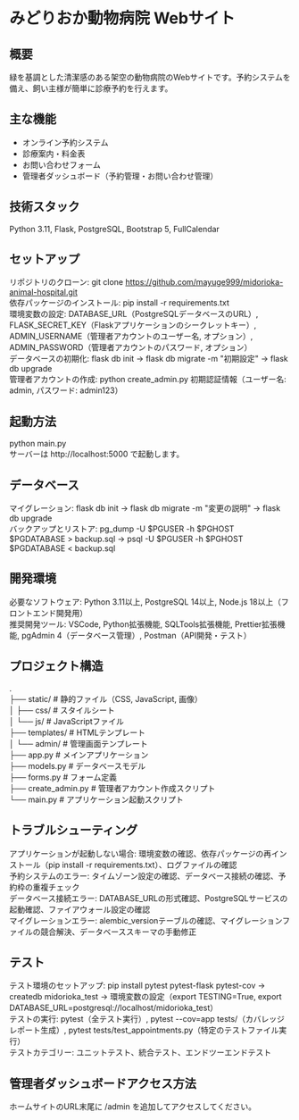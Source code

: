 # みどりおか動物病院 Webサイト

## 概要
緑を基調とした清潔感のある架空の動物病院のWebサイトです。予約システムを備え、飼い主様が簡単に診療予約を行えます。

## 主な機能
- オンライン予約システム
- 診療案内・料金表
- お問い合わせフォーム
- 管理者ダッシュボード（予約管理・お問い合わせ管理）

## 技術スタック
Python 3.11, Flask, PostgreSQL, Bootstrap 5, FullCalendar

## セットアップ
リポジトリのクローン: git clone https://github.com/mayuge999/midorioka-animal-hospital.git  
依存パッケージのインストール: pip install -r requirements.txt  
環境変数の設定: DATABASE_URL（PostgreSQLデータベースのURL）, FLASK_SECRET_KEY（Flaskアプリケーションのシークレットキー）, ADMIN_USERNAME（管理者アカウントのユーザー名, オプション）, ADMIN_PASSWORD（管理者アカウントのパスワード, オプション）  
データベースの初期化: flask db init → flask db migrate -m "初期設定" → flask db upgrade  
管理者アカウントの作成: python create_admin.py 初期認証情報（ユーザー名: admin, パスワード: admin123）

## 起動方法
python main.py  
サーバーは http://localhost:5000 で起動します。

## データベース
マイグレーション: flask db init → flask db migrate -m "変更の説明" → flask db upgrade  
バックアップとリストア: pg_dump -U $PGUSER -h $PGHOST $PGDATABASE > backup.sql → psql -U $PGUSER -h $PGHOST $PGDATABASE < backup.sql

## 開発環境
必要なソフトウェア: Python 3.11以上, PostgreSQL 14以上, Node.js 18以上（フロントエンド開発用）  
推奨開発ツール: VSCode, Python拡張機能, SQLTools拡張機能, Prettier拡張機能, pgAdmin 4（データベース管理）, Postman（API開発・テスト）

## プロジェクト構造
.  
├── static/ # 静的ファイル（CSS, JavaScript, 画像）  
│   ├── css/ # スタイルシート  
│   └── js/ # JavaScriptファイル  
├── templates/ # HTMLテンプレート  
│   └── admin/ # 管理画面テンプレート  
├── app.py # メインアプリケーション  
├── models.py # データベースモデル  
├── forms.py # フォーム定義  
├── create_admin.py # 管理者アカウント作成スクリプト  
└── main.py # アプリケーション起動スクリプト

## トラブルシューティング
アプリケーションが起動しない場合: 環境変数の確認、依存パッケージの再インストール（pip install -r requirements.txt）、ログファイルの確認  
予約システムのエラー: タイムゾーン設定の確認、データベース接続の確認、予約枠の重複チェック  
データベース接続エラー: DATABASE_URLの形式確認、PostgreSQLサービスの起動確認、ファイアウォール設定の確認  
マイグレーションエラー: alembic_versionテーブルの確認、マイグレーションファイルの競合解決、データベーススキーマの手動修正

## テスト
テスト環境のセットアップ: pip install pytest pytest-flask pytest-cov → createdb midorioka_test → 環境変数の設定（export TESTING=True, export DATABASE_URL=postgresql://localhost/midorioka_test）  
テストの実行: pytest（全テスト実行）, pytest --cov=app tests/（カバレッジレポート生成）, pytest tests/test_appointments.py（特定のテストファイル実行）  
テストカテゴリー: ユニットテスト、統合テスト、エンドツーエンドテスト

## 管理者ダッシュボードアクセス方法
ホームサイトのURL末尾に /admin を追加してアクセスしてください。
